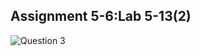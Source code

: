 
## Assignment 5-6:Lab 5-13(2)


![Question 3](https://awesomescreenshot.s3.amazonaws.com/image/1352303/33294256-0955d179d70f44e829e1990d0c870018.png?X-Amz-Algorithm=AWS4-HMAC-SHA256&X-Amz-Credential=AKIAJSCJQ2NM3XLFPVKA%2F20221011%2Fus-east-1%2Fs3%2Faws4_request&X-Amz-Date=20221011T152205Z&X-Amz-Expires=28800&X-Amz-SignedHeaders=host&X-Amz-Signature=24be7679dcefcb68fca936c3d6bbbb1c7c24d79d0955c2f06b16e8a8e79a6166)



